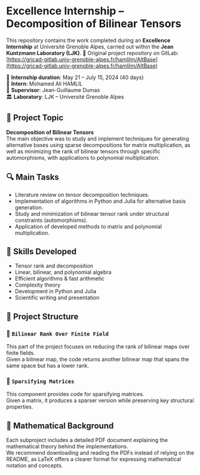 # Excellence Internship – Decomposition of Bilinear Tensors

This repository contains the work completed during an **Excellence Internship** at Université Grenoble Alpes, carried out within the **Jean Kuntzmann Laboratory (LJK)**.
🔗 Original project repository on GitLab:  
[https://gricad-gitlab.univ-grenoble-alpes.fr/hamlilm/AltBase](https://gricad-gitlab.univ-grenoble-alpes.fr/hamlilm/AltBase)  

📅 **Internship duration**: May 21 – July 15, 2024 (40 days)  
👤 **Intern**: Mohamed Ali HAMLIL  
🧪 **Supervisor**: Jean-Guillaume Dumas  
🏛️ **Laboratory**: LJK – Université Grenoble Alpes

## 🎯 Project Topic

**Decomposition of Bilinear Tensors**  
The main objective was to study and implement techniques for generating alternative bases using sparse decompositions for matrix multiplication, as well as minimizing the rank of bilinear tensors through specific automorphisms, with applications to polynomial multiplication.

## 🔍 Main Tasks

- Literature review on tensor decomposition techniques.
- Implementation of algorithms in Python and Julia for alternative basis generation.
- Study and minimization of bilinear tensor rank under structural constraints (automorphisms).
- Application of developed methods to matrix and polynomial multiplication.

## 🧠 Skills Developed

- Tensor rank and decomposition
- Linear, bilinear, and polynomial algebra
- Efficient algorithms & fast arithmetic
- Complexity theory
- Development in Python and Julia
- Scientific writing and presentation

## 📁 Project Structure

### 🔹 `Bilinear Rank Over Finite Field`

This part of the project focuses on reducing the rank of bilinear maps over finite fields.  
Given a bilinear map, the code returns another bilinear map that spans the same space but has a lower rank.

### 🔹 `Sparsifying Matrices`

This component provides code for sparsifying matrices.  
Given a matrix, it produces a sparser version while preserving key structural properties.

## 📄 Mathematical Background

Each subproject includes a detailed PDF document explaining the mathematical theory behind the implementations.  
We recommend downloading and reading the PDFs instead of relying on the README, as LaTeX offers a clearer format for expressing mathematical notation and concepts.
